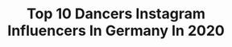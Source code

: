 ---
title: Top 10 Dancers Instagram Influencers In Germany In 2020
description: >-
  Find top dancers Instagram influencers in Germany in 2020. Most popular hashtags: #love #picoftheday #stayhome #dance.
platform: Instagram
profiles:
  - username: "xhayleyfoster"
    fullname: >-
      Hayley Foster
    location: "Germany"
    followers: 33245
    engagement: 658
    commentsToLikes: 0.118633
    id: ck0ttf1gi2fn60i19p1c9zsvg
    verified: false
    hashtags: ""
  - username: "bryanmcflyofficial"
    fullname: >-
      𝔹𝕣𝕪𝕒𝕟 𝕄𝕔𝔽𝕝𝕪
    location: "Germany"
    followers: 104062
    engagement: 364
    commentsToLikes: 0.047235
    id: ck5qa8ne0f4er0i11hhn6ttpj
    verified: false
    hashtags: "#angrybirds, #westayathome, #bryanmcflyofficial, #pokemon"
  - username: "katerinasfrd"
    fullname: >-
      Katerina S.🕊
    location: "Germany"
    followers: 6787
    engagement: 1358
    commentsToLikes: 0.025448
    id: ck8szrdkapfk70j78aecibftk
    verified: false
    hashtags: "#christiandior, #dior"
  - username: "oliviaxpauline"
    fullname: >-
      OLIVIA PAULINE FILUELLA A.
    location: "Germany"
    followers: 2408
    engagement: 1988
    commentsToLikes: 0.117714
    id: ck6tvr2rlnsfk0j71zrsocy2p
    verified: false
    hashtags: "#fashioninspo, #colourpopme, #editorialmakeup, #youtube"
  - username: "martina.tanzt"
    fullname: >-
      Martina
    location: "Germany"
    followers: 3214
    engagement: 1968
    commentsToLikes: 0.124931
    id: ck5zpacuqsalv0i14lj4pv2rj
    verified: false
    hashtags: "#dancer, #abandonedplaces, #choreography, #schanzenviertel"
  - username: "melpel911"
    fullname: >-
      Meli ☀️
    location: "Germany"
    followers: 91621
    engagement: 460
    commentsToLikes: 0.025134
    id: ck0w33c43red10i1984xif2lz
    verified: false
    hashtags: "#pictureoftheday, #inspiration, #white, #life"
  - username: "jayden_yard"
    fullname: >-
      
    location: "Germany"
    followers: 5406
    engagement: 1128
    commentsToLikes: 0.049634
    id: ck5qa8mhlf49d0i11qmuqtfns
    verified: false
    hashtags: ""
  - username: "chiaratews"
    fullname: >-
      Chiara Tews • Spotlight
    location: "Germany"
    followers: 51007
    engagement: 1769
    commentsToLikes: 0.012363
    id: ck6tw3m5bptoi0j71e8ze5kls
    verified: false
    hashtags: "#dynamix, #sunset, #birthday, #mountain"
  - username: "k12tourdancers"
    fullname: >-
      
    location: "Germany"
    followers: 15699
    engagement: 3787
    commentsToLikes: 0.013323
    id: ck5ztnwbv0shb0i14g619kgdk
    verified: false
    hashtags: "#portugalyouready"
  - username: "ritchycobraldelavega"
    fullname: >-
      R I T C H Y D E L A V E G A
    location: "Germany"
    followers: 6394
    engagement: 1497
    commentsToLikes: 0.042850
    id: ck5hgj0uy31180i11oxkcudom
    verified: false
    hashtags: "#miamibeach, #maluma, #dolcegabbana, #stayhome"
---